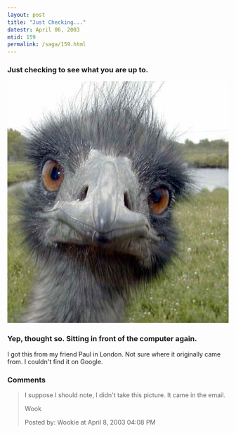 ```yaml
---
layout: post
title: "Just Checking..."
datestr: April 06, 2003
mtid: 159
permalink: /saga/159.html
---
```


### Just checking to see what you are up to.

<img alt="birds-eye-view.jpg" src="/pics/birds-eye-view.jpg" width="600" height="551" border="0" />

### Yep, thought so.  Sitting in front of the computer again.

I got this from my friend Paul in London.  Not sure where it originally came from.  I couldn't find it on Google.

### Comments

<blockquote>
I suppose I should note, I didn't take this picture.  It came in the email.

Wook
<div class="comment-meta">Posted by: Wookie at April  8, 2003 04:08 PM</div> </blockquote>


